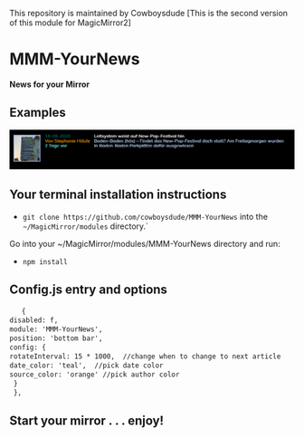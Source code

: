 This repository is maintained by Cowboysdude 
[This is the second version of this module for MagicMirror2]

# MMM-YourNews

**News for your Mirror**


## Examples

![](Capture.png) 

## Your terminal installation instructions

* `git clone https://github.com/cowboysdude/MMM-YourNews` into the `~/MagicMirror/modules` directory.` 
  
 Go into your ~/MagicMirror/modules/MMM-YourNews directory and run:
 
 * `npm install`

## Config.js entry and options
       {
	disabled: f,	
    module: 'MMM-YourNews',
	position: 'bottom bar',
    config: {
	rotateInterval: 15 * 1000,  //change when to change to next article
	date_color: 'teal',  //pick date color
	source_color: 'orange' //pick author color
     }
     }, 
## Start your mirror . . . enjoy! 
